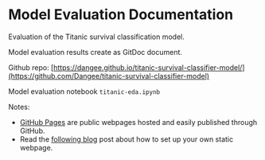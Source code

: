 # Model Evaluation Documentation

Evaluation of the Titanic survival classification model.  

Model evaluation results create as GitDoc document.

Github repo: [https://dangee.github.io/titanic-survival-classifier-model/](https://github.com/Dangee/titanic-survival-classifier-model)

Model evaluation notebook `titanic-eda.ipynb`

Notes:

* [GitHub Pages](https://guides.github.com/features/pages/) are public webpages hosted and easily published through GitHub.
* Read the [following blog](https://austinlasseter.medium.com/create-a-static-webpage-using-github-and-plotly-468ae89710d3) post about how to set up your own static webpage.
